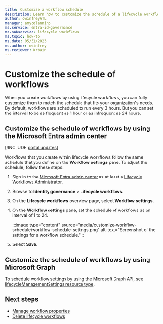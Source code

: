 ```yaml
---
title: Customize a workflow schedule
description: Learn how to customize the schedule of a lifecycle workflow.
author: owinfreyATL
manager: amycolannino
ms.service: entra-id-governance
ms.subservice: lifecycle-workflows
ms.topic: how-to
ms.date: 05/31/2023
ms.author: owinfrey
ms.reviewer: krbain
---
```


# Customize the schedule of workflows

When you create workflows by using lifecycle workflows, you can fully customize them to match the schedule that fits your organization's needs. By default, workflows are scheduled to run every 3 hours. But you can set the interval to be as frequent as 1 hour or as infrequent as 24 hours.

## Customize the schedule of workflows by using the Microsoft Entra admin center

[!INCLUDE [portal updates](~/includes/portal-update.md)]

Workflows that you create within lifecycle workflows follow the same schedule that you define on the **Workflow settings** pane. To adjust the schedule, follow these steps:

1. Sign in to the [Microsoft Entra admin center](https://entra.microsoft.com) as at least a [Lifecycle Workflows Administrator](~/identity/role-based-access-control/permissions-reference.md#lifecycle-workflows-administrator).

1. Browse to **Identity governance** > **Lifecycle workflows**.

1. On the **Lifecycle workflows** overview page, select **Workflow settings**.

1. On the **Workflow settings** pane, set the schedule of workflows as an interval of 1 to 24.

   :::image type="content" source="media/customize-workflow-schedule/workflow-schedule-settings.png" alt-text="Screenshot of the settings for a workflow schedule.":::
1. Select **Save**.

## Customize the schedule of workflows by using Microsoft Graph

To schedule workflow settings by using the Microsoft Graph API, see [lifecycleManagementSettings resource type](/graph/api/resources/identitygovernance-lifecyclemanagementsettings).

## Next steps

- [Manage workflow properties](manage-workflow-properties.md)
- [Delete lifecycle workflows](delete-lifecycle-workflow.md)
